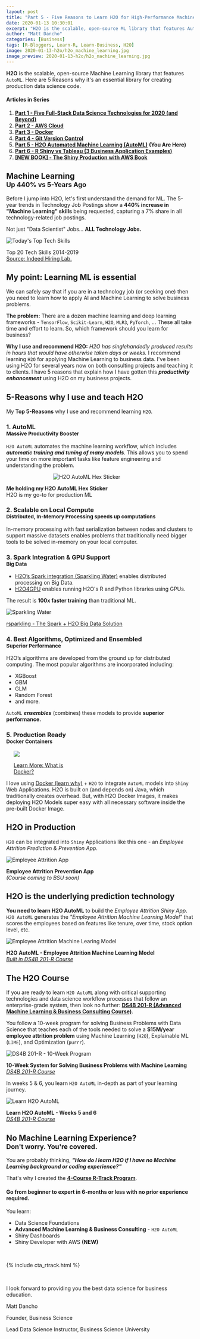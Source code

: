```yaml
---
layout: post
title: "Part 5 - Five Reasons to Learn H2O for High-Performance Machine Learning"
date: 2020-01-13 10:30:01
excerpt: "H2O is the scalable, open-source ML library that features AutoML. Here's why it's an essential library for me (and you)."
author: "Matt Dancho"
categories: [Business]
tags: [R-Bloggers, Learn-R, Learn-Business, H2O]
image: 2020-01-13-h2o/h2o_machine_learning.jpg
image_preview: 2020-01-13-h2o/h2o_machine_learning.jpg
---
```


<p class="lead"><strong>H2O</strong> is the scalable, open-source Machine Learning library that features <code>AutoML</code>. Here are 5 Reasons why it's an essential library for creating production data science code.</p>


#### Articles in Series
<!--
<div class="pull-right hidden-xs" style="width:50%; margin-left:20px;">
  <img class="img-responsive" src="/assets/2020-01-13-h2o/h2o_machine_learning.jpg"> 
</div>
-->

1. [__Part 1 - Five Full-Stack Data Science Technologies for 2020 (and Beyond)__](https://www.business-science.io/business/2019/12/09/data-science-technologies.html)
2. [__Part 2 - AWS Cloud__ ](https://www.business-science.io/business/2019/11/13/data-science-with-aws.html)
3. [__Part 3 - Docker__](https://www.business-science.io/business/2019/11/22/docker-for-data-science.html)
4. [__Part 4 - Git Version Control__](https://www.business-science.io/business/2019/12/09/git-for-apps.html)
5. [__Part 5 - H2O Automated Machine Learning (AutoML)__](https://www.business-science.io/business/2020/01/13/five-reasons-to-learn-h2o-machine-learning.html) __(You Are Here)__
6. [__Part 6 - R Shiny vs Tableau (3 Business Application Examples)__](https://www.business-science.io/business/2020/03/09/shiny-vs-tableau.html) 
7. [__\[NEW BOOK\] - The Shiny Production with AWS Book__](https://www.business-science.io/business/2020/01/02/shiny-production-with-aws-docker-git-book.html)


<h2>Machine Learning<br><small><strong>Up 440%</strong> vs 5-Years Ago</small></h2>

Before I jump into H2O, let's first understand the demand for ML. The 5-year trends in Technology Job Postings show a __440% increase in "Machine Learning" skills__ being requested, capturing a 7% share in all technology-related job postings. 

Not just "Data Scientist" Jobs... __ALL Technology Jobs.__

![Today's Top Tech Skills](/assets/2019-12-09-data-science-technologies/indeed_tech_trends.jpg)

<p class="date text-center">
Top 20 Tech Skills 2014-2019 <br>
<a href="https://www.hiringlab.org/2019/11/19/todays-top-tech-skills/" target="_blank">Source: Indeed Hiring Lab.</a>
</p>

## My point: Learning ML is essential

We can safely say that if you are in a technology job (or seeking one) then you need to learn how to apply AI and Machine Learning to solve business problems. 

__The problem:__ There are a dozen machine learning and deep learning frameworks - `TensorFlow`, `Scikit-Learn`, `H2O`, `MLR3`, `PyTorch`, ... These all take time and effort to learn. So, which framework should you learn for business?

__Why I use and recommend H2O:__ _H2O has singlehandedly produced results in hours that would have otherwise taken days or weeks._ I recommend learning `H2O` for applying Machine Learning to business data. I've been using H2O for several years now on both consulting projects and teaching it to clients. I have 5 reasons that explain how I have gotten this ___productivity enhancement___ using H2O on my business projects. 

## 5-Reasons why I use and teach H2O

My __Top 5-Reasons__ why I use and recommend learning `H2O`.

<h3>1. AutoML<br><small><strong>Massive Productivity Booster</strong></small></h3>

`H2O AutoML` automates the machine learning workflow, which includes ___automatic training and tuning of many models___. This allows you to spend your time on more important tasks like feature engineering and understanding the problem. 

<div class="" style="width:50%; margin:0 auto;">
  <img class="img-responsive" src="/assets/2020-01-13-h2o/h2o_automl_hex_sticker.jpg" alt ="H2O AutoML Hex Sticker"> 
</div>

<p class="date text-center">
<strong>Me holding my H2O AutoML Hex Sticker</strong><br>
H2O is my go-to for production ML
</p>


<h3>2. Scalable on Local Compute<br><small><strong>Distributed, In-Memory Processing speeds up computations</strong></small></h3>

In-memory processing with fast serialization between nodes and clusters to support massive datasets enables problems that traditionally need bigger tools to be solved in-memory on your local computer.


<h3>3. Spark Integration & GPU Support<br><small><strong>Big Data</strong></small></h3>

- <a href="https://spark.rstudio.com/guides/h2o/" target="_blank">H2O’s Spark integration (Sparkling Water)</a> enables distributed processing on Big Data. 
- <a href="https://www.h2o.ai/products/h2o4gpu/" target="_blank">H2O4GPU</a> enables running H2O's R and Python libraries using GPUs. 

The result is __100x faster training__ than traditional ML.

![Sparkling Water](/assets/2020-01-13-h2o/h2o_sparkling_water.jpg)

<p class="date text-center">
<a href="https://spark.rstudio.com/guides/h2o/" target="_blank">rsparkling - The Spark + H2O Big Data Solution</a>
</p>



<h3>4. Best Algorithms, Optimized and Ensembled<br><small><strong>Superior Performance</strong></small></h3>

H2O’s algorithms are developed from the ground up for distributed computing. The most popular algorithms are incorporated including: 

- XGBoost
- GBM
- GLM
- Random Forest
- and more. 

`AutoML` ___ensembles___ (combines) these models to provide __superior performance.__


<h3>5. Production Ready<br><small><strong>Docker Containers</strong></small></h3>

<div class="pull-right hidden-xs" style="width:30%; margin-left:20px;">
  <a href="https://www.business-science.io/business/2019/11/22/docker-for-data-science.html" target="_blank">
    <img class="img-responsive" src="/assets/2019-11-22-docker/docker.png">
    <p class="text-center">Learn More: What is Docker?</p>
  </a>
</div>

I love using [Docker (learn why)](https://www.business-science.io/business/2019/11/22/docker-for-data-science.html) + `H2O` to integrate `AutoML` models into `Shiny` Web Applications.  H2O is built on (and depends on) Java, which traditionally creates overhead. But, with H2O Docker Images, it makes deploying H2O Models super easy with all necessary software inside the pre-built Docker Image.

## H2O in Production

`H2O` can be integrated into `Shiny` Applications like this one - an _Employee Attrition Prediction & Prevention App_. 


![Employee Attrition App](/assets/2020-01-13-h2o/employee_attrition_app.jpg)

<p class="date text-center">
<strong>Employee Attrition Prevention App</strong> <br>
<em>(Course coming to BSU soon)</em>
</p>

## H2O is the underlying prediction technology

__You need to learn H2O AutoML__ to build the _Employee Attrition Shiny App_. `H2O AutoML` generates the _"Employee Attrition Machine Learning Model"_ that scores the employees based on features like tenure, over time, stock option level, etc. 

![Employee Attrition Machine Learing Model](/assets/2020-01-13-h2o/employee_attrition_ml_model.jpg)

<p class="date text-center">
<strong>H2O AutoML - Employee Attrition Machine Learning Model</strong> <br>
<a href="https://university.business-science.io/p/hr201-using-machine-learning-h2o-lime-to-predict-employee-turnover" target="_blank"><em>Built in DS4B 201-R Course</em></a>
</p>


## The H2O Course

If you are ready to learn `H2O AutoML` along with critical supporting technologies and data science workflow processes that follow an enterprise-grade system, then look no further: [__DS4B 201-R (Advanced Machine Learning & Business Consulting Course)__](https://university.business-science.io/p/hr201-using-machine-learning-h2o-lime-to-predict-employee-turnover). 

You follow a 10-week program for solving Business Problems with Data Science that teaches each of the tools needed to solve a __$15M/year employee attrition problem__ using Machine Learning (`H2O`), Explainable ML (`LIME`), and Optimization (`purrr`). 

![DS4B 201-R - 10-Week Program](/assets/2020-01-13-h2o/10_week_program.png)

<p class="date text-center">
<strong>10-Week System for Solving Business Problems with Machine Learning</strong> <br>
<a href="https://university.business-science.io/p/hr201-using-machine-learning-h2o-lime-to-predict-employee-turnover" target="_blank"><em>DS4B 201-R Course</em></a>
</p>

In weeks 5 & 6, you learn `H2O AutoML` in-depth as part of your learning journey. 

![Learn H2O AutoML](/assets/2020-01-13-h2o/h2o_automl.png)

<p class="date text-center">
<strong>Learn H2O AutoML - Weeks 5 and 6</strong> <br>
<a href="https://university.business-science.io/p/hr201-using-machine-learning-h2o-lime-to-predict-employee-turnover" target="_blank"><em>DS4B 201-R Course</em></a>
</p>


<h2> No Machine Learning Experience?<br><small><strong>Don't worry. You're covered.</strong></small></h2>

You are probably thinking, ___"How do I learn H2O if I have no Machine Learning background or coding experience?"___

That's why I created the [__4-Course R-Track Program__](https://university.business-science.io/p/4-course-bundle-machine-learning-and-web-applications-r-track-101-102-201-202a/).

#### Go from beginner to expert in 6-months or less with no prior experience required. 

You learn:

- Data Science Foundations
- __Advanced Machine Learning & Business Consulting__ - `H2O AutoML`
- Shiny Dashboards
- Shiny Developer with AWS __(NEW)__

<br>

{% include cta_rtrack.html %}

<br>

I look forward to providing you the best data science for business education. 

Matt Dancho

Founder, Business Science

Lead Data Science Instructor, Business Science University
